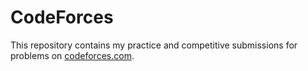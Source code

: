 # CodeForces
This repository contains my practice and competitive submissions for problems on [codeforces.com](https://codeforces.com/).